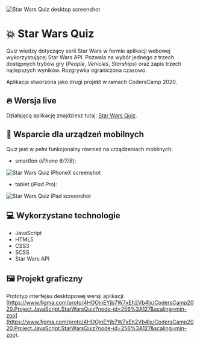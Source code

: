 ![Star Wars Quiz desktop screenshot](static/assets/gh/star-wars-quiz-desktop.png)

# 💥 Star Wars Quiz

Quiz wiedzy dotyczący serii Star Wars w formie aplikacji webowej wykorzystującej Star Wars API. Pozwala na wybór jednego z trzech dostępnych trybów gry (*People*, *Vehicles*, *Starships*) oraz zapis trzech najlepszych wyników. Rozgrywka ograniczona czasowo.

Aplikacja stworzona jako drugi projekt w ramach CodersCamp 2020.

## 🔥 Wersja live
Działającą aplikację znajdziesz tutaj: [Star Wars Quiz](https://agitated-ride-b7a9d5.netlify.app/).

## 📱 Wsparcie dla urządzeń mobilnych
Quiz jest w pełni funkcjonalny również na urządzeniach moblinych:

- smartfon (*iPhone 6/7/8*):

![Star Wars Quiz iPhoneX screenshot](static/assets/gh/star-wars-quiz-mobile2.png)

- tablet (*iPad Pro*):

![Star Wars Quiz iPad screenshot](static/assets/gh/star-wars-quiz-mobile1.png)

## 💻 Wykorzystane technologie
- JavaScript
- HTML5
- CSS3
- SCSS
- Star Wars API

## 🖼 Projekt graficzny
Prototyp interfejsu desktopowej wersji aplikacji: [https://www.figma.com/proto/4HOOjnEYjb7W7xEh2Vb4lx/CodersCamp2020.Project.JavaScript.StarWarsQuiz?node-id=256%3A127&scaling=min-zoo](https://www.figma.com/proto/4HOOjnEYjb7W7xEh2Vb4lx/CodersCamp2020.Project.JavaScript.StarWarsQuiz?node-id=256%3A127&scaling=min-zoo).
